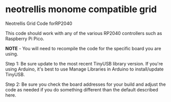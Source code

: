 

# neotrellis monome compatible grid

Neotrellis Grid Code forRP2040

This code should work with any of the various RP2040 controllers such as Raspberry Pi Pico.

__NOTE__ - You will need to recompile the code for the specific board you are using. 

Step 1: Be sure update to the most recent TinyUSB library version. If you're using Arduino, it's best to use Manage Libraries in Arduino to install/update TinyUSB.

Step 2: Be sure you check the board addresses for your build and adjust the code as needed if you do something different than the default described here.

